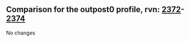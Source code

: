 ## Comparison for the outpost0 profile, rvn: [2372](https://github.com/PRO100KatYT/FortniteProfileRevisions/tree/main/profiles/outpost0/2372%20outpost0.json)-[2374](https://github.com/PRO100KatYT/FortniteProfileRevisions/tree/main/profiles/outpost0/2374%20outpost0.json)

No changes
